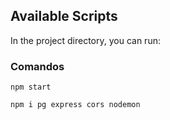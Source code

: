 

## Available Scripts

In the project directory, you can run:

### Comandos
 `npm start`

`npm i pg express cors nodemon`

